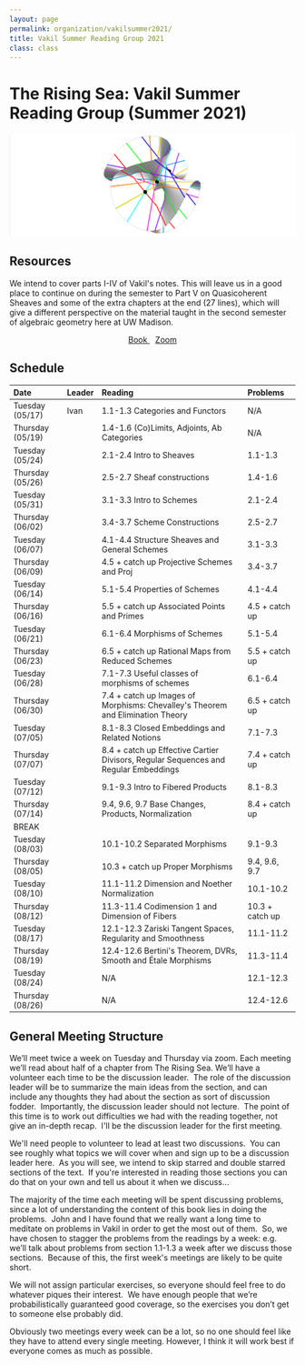 ```yaml
---
layout: page
permalink: organization/vakilsummer2021/
title: Vakil Summer Reading Group 2021
class: class
---
```


# The Rising Sea: Vakil Summer Reading Group (Summer 2021)
![RRS](/images/projects/clebsch.jpg "An illustration of a clebsch surface.")

## Resources
We intend to cover parts I-IV of Vakil's notes. This will leave us in a good place to continue on during the semester to Part V on Quasicoherent Sheaves and some of the extra chapters at the end (27 lines), which will give a different perspective on the material taught in the second semester of algebraic geometry here at UW Madison. 
<div class="button-container" style="text-align: center">
    <a href="http://math.stanford.edu/~vakil/216blog/FOAGdec3014public.pdf05" class="button" style="margin:5px">
    <i class="fas fa-book"></i>
    Book
    </a>
    <a href="https://uwmadison.zoom.us/j/96404725398?pwd=RzRoU3lVMkt1MWRScHJDYm84V3pZZz09" class="button" style="margin:5px">
    <i class="fas fa-video"></i>
    Zoom
    </a>
</div>


## Schedule 


| Date                    | Leader      | Reading | Problems  |
| :---------              | :---------  | :-----  | :---      |
| Tuesday (05/17) | Ivan | 1.1-1.3 Categories and Functors | N/A |
| Thursday (05/19) | | 1.4-1.6 (Co)Limits, Adjoints, Ab Categories | N/A | 
| Tuesday (05/24) | | 2.1-2.4 Intro to Sheaves | 1.1-1.3 |
| Thursday (05/26) | | 2.5-2.7 Sheaf constructions | 1.4-1.6 | 
| Tuesday (05/31) | | 3.1-3.3 Intro to Schemes | 2.1-2.4 |
| Thursday (06/02) | | 3.4-3.7 Scheme Constructions | 2.5-2.7 | 
| Tuesday (06/07) | | 4.1-4.4 Structure Sheaves and General Schemes | 3.1-3.3 |
| Thursday (06/09) | | 4.5 + catch up Projective Schemes and Proj | 3.4-3.7 | 
| Tuesday (06/14) | | 5.1-5.4 Properties of Schemes | 4.1-4.4 |
| Thursday (06/16) | | 5.5 + catch up Associated Points and Primes | 4.5 + catch up | 
| Tuesday (06/21) | | 6.1-6.4 Morphisms of Schemes | 5.1-5.4 |
| Thursday (06/23) | | 6.5 + catch up Rational Maps from Reduced Schemes | 5.5 + catch up | 
| Tuesday (06/28) | | 7.1-7.3 Useful classes of morphisms of schemes | 6.1-6.4 |
| Thursday (06/30) | | 7.4 + catch up Images of Morphisms: Chevalley's Theorem and Elimination Theory | 6.5 + catch up | 
| Tuesday (07/05) | | 8.1-8.3 Closed Embeddings and Related Notions | 7.1-7.3 |
| Thursday (07/07) | | 8.4 + catch up Effective Cartier Divisors, Regular Sequences and Regular Embeddings | 7.4 + catch up | 
| Tuesday (07/12) | | 9.1-9.3 Intro to Fibered Products | 8.1-8.3 |
| Thursday (07/14) | | 9.4, 9.6, 9.7 Base Changes, Products, Normalization | 8.4 + catch up | 
| BREAK | | | |
| Tuesday (08/03) | | 10.1-10.2 Separated Morphisms | 9.1-9.3 |
| Thursday (08/05) | | 10.3 + catch up Proper Morphisms | 9.4, 9.6, 9.7  | 
| Tuesday (08/10) | | 11.1-11.2 Dimension and Noether Normalization | 10.1-10.2 |
| Thursday (08/12) | | 11.3-11.4 Codimension 1 and Dimension of Fibers | 10.3 + catch up | 
| Tuesday (08/17) | | 12.1-12.3 Zariski Tangent Spaces, Regularity and Smoothness | 11.1-11.2 |
| Thursday (08/19) | | 12.4-12.6 Bertini's Theorem, DVRs, Smooth and Étale Morphisms | 11.3-11.4 | 
| Tuesday (08/24) | | N/A | 12.1-12.3 |
| Thursday (08/26) | | N/A | 12.4-12.6 | 
 
## General Meeting Structure

We’ll meet twice a week on Tuesday and Thursday via zoom. Each meeting we’ll read about half of a chapter from The Rising Sea. We’ll have a volunteer each time to be the discussion leader.  The role of the discussion leader will be to summarize the main ideas from the section, and can include any thoughts they had about the section as sort of discussion fodder.  Importantly, the discussion leader should not lecture.  The point of this time is to work out difficulties we had with the reading together, not give an in-depth recap.  I'll be the discussion leader for the first meeting.

We'll need people to volunteer to lead at least two discussions.  You can see roughly what topics we will cover when and sign up to be a discussion leader here.  As you will see, we intend to skip starred and double starred sections of the text.  If you're interested in reading those sections you can do that on your own and tell us about it when we discuss...

The majority of the time each meeting will be spent discussing problems, since a lot of understanding the content of this book lies in doing the problems.  John and I have found that we really want a long time to meditate on problems in Vakil in order to get the most out of them.  So, we have chosen to stagger the problems from the readings by a week: e.g. we’ll talk about problems from section 1.1-1.3 a week after we discuss those sections.  Because of this, the first week's meetings are likely to be quite short.

We will not assign particular exercises, so everyone should feel free to do whatever piques their interest.  We have enough people that we’re probabilistically guaranteed good coverage, so the exercises you don’t get to someone else probably did.

Obviously two meetings every week can be a lot, so no one should feel like they have to attend every single meeting. However, I think it will work best if everyone comes as much as possible.
 